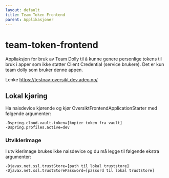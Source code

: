 ```yaml
---
layout: default
title: Team Token Frontend
parent: Applikasjoner
---
```


# team-token-frontend

Appliaksjon for bruk av Team Dolly til å kunne genere personlige tokens til bruk i apper som ikke støtter Client Credential (service brukere).
Det er kun team dolly som bruker denne appen. 

Lenke https://testnav-oversikt.dev.adeo.no/ 

## Lokal kjøring
Ha naisdevice kjørende og kjør OversiktFrontendApplicationStarter med følgende argumenter:
```
-Dspring.cloud.vault.token=[kopier token fra vault]
-Dspring.profiles.active=dev
```

### Utviklerimage
I utviklerimage brukes ikke naisdevice og du må legge til følgende ekstra argumenter:
```
-Djavax.net.ssl.trustStore=[path til lokal truststore]
-Djavax.net.ssl.trustStorePassword=[passord til lokal truststore]
```
